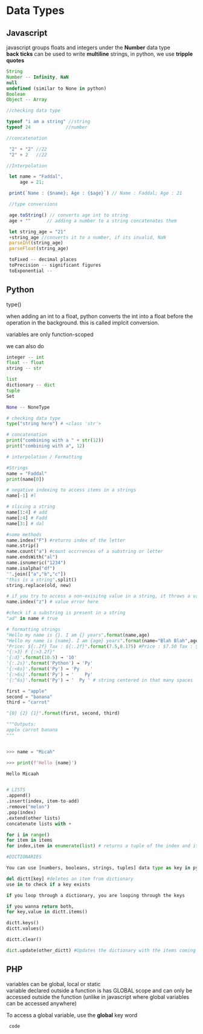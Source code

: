 # Data Types  

## Javascript  

javascript groups floats and integers under the **Number** data type  
**back ticks** can be used to write **multiline** strings, in python, we use **tripple quotes**

```javascript
String
Number -- Infinity, NaN
null
undefined (similar to None in python)
Boolean
Object -- Array

//checking data type

typeof "i am a string" //string
typeof 24             //number

//concatenation

 "2" + "2" //22
 "2" + 2   //22

//Interpolation  

 let name = "Faddal",
     age = 21;

 print(`Name : {$name}; Age : {$age}`) // Name : Faddal; Age : 21

 //type conversions

 age.toString() // converts age int to string
 age + ""      // adding a number to a string concatenates them

 let string_age = "21"
 +string_age //converts it to a number, if its invalid, NaN
 parseInt(string_age)
 parseFloat(string_age)

 toFixed -- decimal places
 toPrecision -- significant figures
 toExponential -- 


```

## Python
type()

when adding an int to a float, python converts the int into a float before the operation in the background. this is called implcit conversion.

variables are only function-scoped




we can also do 

```python
integer -- int
float -- float
string -- str

list
dictionary -- dict
tuple
Set

None -- NoneType

# checking data type
type("string here") # <class 'str'>

# concatenation
print("combining with a " + str(12))
print("combining with a", 12)

# interpolation / Formatting

#Strings
name = "Faddal"
print(name[0])

# negative indexing to access items in a strings
name[-1] #l

# slicing a string
name[1:4] # add
name[:4] # Fadd
name[3:] # dal

#some methods
name.index("F") #returns index of the letter
name.strip()
name.count("a") #count occrrences of a substring or letter
name.endsWith("al")
name.isnumeric("1234")
name.isalpha("df")
"".join(["a","b","c"])
"this is a string".split()
string.replace(old, new)

# if you try to access a non-exisitng value in a string, it throws a value error
name.index("z") # value error here

#check if a substring is present in a string
"ad" in name # true

# formatting strings
"Hello my name is {}. I am {} years".format(name,age)
"Hello my name is {name}. I am {age} years".format(name="Blah Blah",age="67")
"Price: ${:.2f} Tax : ${:.2f}".format(7.5,8.175) #Price : $7.50 Tax : $8.18
"{:>3} F {:>3.2f}"
'{:d}'.format(10.5) → '10'
'{:.2s}'.format('Python') → 'Py'
'{:<6s}'.format('Py') → 'Py    '
'{:>6s}'.format('Py') → '    Py'
'{:^6s}'.format('Py') → '  Py ' # string centered in that many spaces

first = "apple"
second = "banana"
third = "carrot"

"{0} {2} {1}".format(first, second, third)

"""Outputs:
apple carrot banana
"""


>>> name = "Micah"

>>> print(f'Hello {name}')

Hello Micaah


# LISTS
.append()
.insert(index, item-to-add)
.remove("melon")
.pop(index)
.extend(other lists)
concatenate lists with +

for i in range()
for item in items
for index,item in enumerate(list) # returns a tuple of the index and item

#DICTIONARIES

You can use [numbers, booleans, strings, tuples] data type as key in python dictionaries

del dictt[key] #deletes an item from dictionary
use in to check if a key exists

if you loop through a dictionary, you are looping through the keys

if you wanna return both, 
for key,value in dictt.items()

dictt.keys()
dictt.values()

dictt.clear()

dict.update(other_dictt) #Updates the dictionary with the items coming from the other dictionary. Existing entries will be replaced; new entries will be added.


```

## PHP

variables can be global, local or static  
variable declared outside a function is has GLOBAL scope and can only be accessed outside the function (unlike in javascript where global variables can be accessed anywhere)  

To access a global variable, use the **global** key word

```php
 code
```